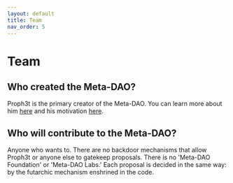 ```yaml
---
layout: default
title: Team
nav_order: 5
---
```


# Team

## Who created the Meta-DAO?

Proph3t is the primary creator of the Meta-DAO. You can learn more about him
[here](https://metaproph3t.github.io/) and his motivation [here](https://metaproph3t.github.io/posts/why_do_the_thing).

## Who will contribute to the Meta-DAO?

Anyone who wants to. There are no backdoor mechanisms that allow Proph3t or anyone
else to gatekeep proposals. There is no 'Meta-DAO Foundation' or 'Meta-DAO Labs.'
Each proposal is decided in the same way: by the futarchic mechanism enshrined in
the code.

